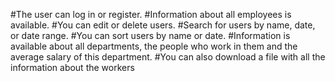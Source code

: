 #The user can log in or register.
#Information about all employees is available. 
#You can edit or delete users. 
#Search for users by name, date, or date range.
#You can sort users by name or date. 
#Information is available about all departments, the people who work in them and the average salary of this department.
#You can also download a file with all the information about the workers 